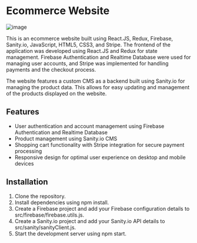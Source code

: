 # Ecommerce Website




![image](https://user-images.githubusercontent.com/106824866/235484945-054606e8-7652-48bf-a9c3-97bbfe84efa8.png)


This is an ecommerce website built using React.JS, Redux, Firebase, Sanity.io, JavaScript, HTML5, CSS3, and Stripe. The frontend of the application was developed using React.JS and Redux for state management. Firebase Authentication and Realtime Database were used for managing user accounts, and Stripe was implemented for handling payments and the checkout process.

The website features a custom CMS as a backend built using Sanity.io for managing the product data. This allows for easy updating and management of the products displayed on the website.


## Features
* User authentication and account management using Firebase Authentication and Realtime Database
* Product management using Sanity.io CMS
* Shopping cart functionality with Stripe integration for secure payment processing
* Responsive design for optimal user experience on desktop and mobile devices


## Installation
1. Clone the repository.
2. Install dependencies using npm install.
3. Create a Firebase project and add your Firebase configuration details to src/firebase/firebase.utils.js.
4. Create a Sanity.io project and add your Sanity.io API details to src/sanity/sanityClient.js.
5. Start the development server using npm start.
